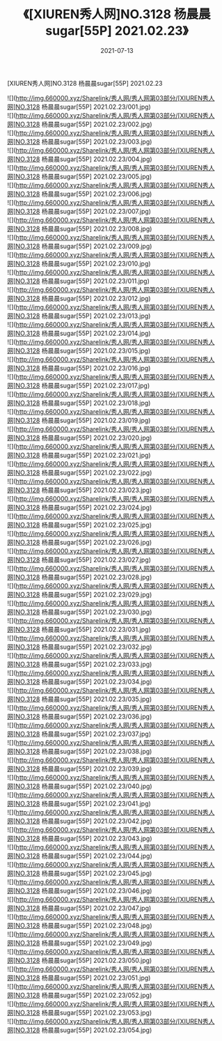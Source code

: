 ﻿---
layout: post
title:  《[XIUREN秀人网]NO.3128 杨晨晨sugar[55P] 2021.02.23》
date:   2021-07-13
img: http://img.660000.xyz/Sharelink/秀人网/秀人网第03部分/[XIUREN秀人网]NO.3128 杨晨晨sugar[55P] 2021.02.23/000.jpg
categories: [美女, 清纯, 唯美]
---

[XIUREN秀人网]NO.3128 杨晨晨sugar[55P] 2021.02.23

  ![](http://img.660000.xyz/Sharelink/秀人网/秀人网第03部分/[XIUREN秀人网]NO.3128 杨晨晨sugar[55P] 2021.02.23/001.jpg) <br> ![](http://img.660000.xyz/Sharelink/秀人网/秀人网第03部分/[XIUREN秀人网]NO.3128 杨晨晨sugar[55P] 2021.02.23/002.jpg) <br> ![](http://img.660000.xyz/Sharelink/秀人网/秀人网第03部分/[XIUREN秀人网]NO.3128 杨晨晨sugar[55P] 2021.02.23/003.jpg) <br> ![](http://img.660000.xyz/Sharelink/秀人网/秀人网第03部分/[XIUREN秀人网]NO.3128 杨晨晨sugar[55P] 2021.02.23/004.jpg) <br> ![](http://img.660000.xyz/Sharelink/秀人网/秀人网第03部分/[XIUREN秀人网]NO.3128 杨晨晨sugar[55P] 2021.02.23/005.jpg) <br> ![](http://img.660000.xyz/Sharelink/秀人网/秀人网第03部分/[XIUREN秀人网]NO.3128 杨晨晨sugar[55P] 2021.02.23/006.jpg) <br> ![](http://img.660000.xyz/Sharelink/秀人网/秀人网第03部分/[XIUREN秀人网]NO.3128 杨晨晨sugar[55P] 2021.02.23/007.jpg) <br> ![](http://img.660000.xyz/Sharelink/秀人网/秀人网第03部分/[XIUREN秀人网]NO.3128 杨晨晨sugar[55P] 2021.02.23/008.jpg) <br> ![](http://img.660000.xyz/Sharelink/秀人网/秀人网第03部分/[XIUREN秀人网]NO.3128 杨晨晨sugar[55P] 2021.02.23/009.jpg) <br> ![](http://img.660000.xyz/Sharelink/秀人网/秀人网第03部分/[XIUREN秀人网]NO.3128 杨晨晨sugar[55P] 2021.02.23/010.jpg) <br> ![](http://img.660000.xyz/Sharelink/秀人网/秀人网第03部分/[XIUREN秀人网]NO.3128 杨晨晨sugar[55P] 2021.02.23/011.jpg) <br> ![](http://img.660000.xyz/Sharelink/秀人网/秀人网第03部分/[XIUREN秀人网]NO.3128 杨晨晨sugar[55P] 2021.02.23/012.jpg) <br> ![](http://img.660000.xyz/Sharelink/秀人网/秀人网第03部分/[XIUREN秀人网]NO.3128 杨晨晨sugar[55P] 2021.02.23/013.jpg) <br> ![](http://img.660000.xyz/Sharelink/秀人网/秀人网第03部分/[XIUREN秀人网]NO.3128 杨晨晨sugar[55P] 2021.02.23/014.jpg) <br> ![](http://img.660000.xyz/Sharelink/秀人网/秀人网第03部分/[XIUREN秀人网]NO.3128 杨晨晨sugar[55P] 2021.02.23/015.jpg) <br> ![](http://img.660000.xyz/Sharelink/秀人网/秀人网第03部分/[XIUREN秀人网]NO.3128 杨晨晨sugar[55P] 2021.02.23/016.jpg) <br> ![](http://img.660000.xyz/Sharelink/秀人网/秀人网第03部分/[XIUREN秀人网]NO.3128 杨晨晨sugar[55P] 2021.02.23/017.jpg) <br> ![](http://img.660000.xyz/Sharelink/秀人网/秀人网第03部分/[XIUREN秀人网]NO.3128 杨晨晨sugar[55P] 2021.02.23/018.jpg) <br> ![](http://img.660000.xyz/Sharelink/秀人网/秀人网第03部分/[XIUREN秀人网]NO.3128 杨晨晨sugar[55P] 2021.02.23/019.jpg) <br> ![](http://img.660000.xyz/Sharelink/秀人网/秀人网第03部分/[XIUREN秀人网]NO.3128 杨晨晨sugar[55P] 2021.02.23/020.jpg) <br> ![](http://img.660000.xyz/Sharelink/秀人网/秀人网第03部分/[XIUREN秀人网]NO.3128 杨晨晨sugar[55P] 2021.02.23/021.jpg) <br> ![](http://img.660000.xyz/Sharelink/秀人网/秀人网第03部分/[XIUREN秀人网]NO.3128 杨晨晨sugar[55P] 2021.02.23/022.jpg) <br> ![](http://img.660000.xyz/Sharelink/秀人网/秀人网第03部分/[XIUREN秀人网]NO.3128 杨晨晨sugar[55P] 2021.02.23/023.jpg) <br> ![](http://img.660000.xyz/Sharelink/秀人网/秀人网第03部分/[XIUREN秀人网]NO.3128 杨晨晨sugar[55P] 2021.02.23/024.jpg) <br> ![](http://img.660000.xyz/Sharelink/秀人网/秀人网第03部分/[XIUREN秀人网]NO.3128 杨晨晨sugar[55P] 2021.02.23/025.jpg) <br> ![](http://img.660000.xyz/Sharelink/秀人网/秀人网第03部分/[XIUREN秀人网]NO.3128 杨晨晨sugar[55P] 2021.02.23/026.jpg) <br> ![](http://img.660000.xyz/Sharelink/秀人网/秀人网第03部分/[XIUREN秀人网]NO.3128 杨晨晨sugar[55P] 2021.02.23/027.jpg) <br> ![](http://img.660000.xyz/Sharelink/秀人网/秀人网第03部分/[XIUREN秀人网]NO.3128 杨晨晨sugar[55P] 2021.02.23/028.jpg) <br> ![](http://img.660000.xyz/Sharelink/秀人网/秀人网第03部分/[XIUREN秀人网]NO.3128 杨晨晨sugar[55P] 2021.02.23/029.jpg) <br> ![](http://img.660000.xyz/Sharelink/秀人网/秀人网第03部分/[XIUREN秀人网]NO.3128 杨晨晨sugar[55P] 2021.02.23/030.jpg) <br> ![](http://img.660000.xyz/Sharelink/秀人网/秀人网第03部分/[XIUREN秀人网]NO.3128 杨晨晨sugar[55P] 2021.02.23/031.jpg) <br> ![](http://img.660000.xyz/Sharelink/秀人网/秀人网第03部分/[XIUREN秀人网]NO.3128 杨晨晨sugar[55P] 2021.02.23/032.jpg) <br> ![](http://img.660000.xyz/Sharelink/秀人网/秀人网第03部分/[XIUREN秀人网]NO.3128 杨晨晨sugar[55P] 2021.02.23/033.jpg) <br> ![](http://img.660000.xyz/Sharelink/秀人网/秀人网第03部分/[XIUREN秀人网]NO.3128 杨晨晨sugar[55P] 2021.02.23/034.jpg) <br> ![](http://img.660000.xyz/Sharelink/秀人网/秀人网第03部分/[XIUREN秀人网]NO.3128 杨晨晨sugar[55P] 2021.02.23/035.jpg) <br> ![](http://img.660000.xyz/Sharelink/秀人网/秀人网第03部分/[XIUREN秀人网]NO.3128 杨晨晨sugar[55P] 2021.02.23/036.jpg) <br> ![](http://img.660000.xyz/Sharelink/秀人网/秀人网第03部分/[XIUREN秀人网]NO.3128 杨晨晨sugar[55P] 2021.02.23/037.jpg) <br> ![](http://img.660000.xyz/Sharelink/秀人网/秀人网第03部分/[XIUREN秀人网]NO.3128 杨晨晨sugar[55P] 2021.02.23/038.jpg) <br> ![](http://img.660000.xyz/Sharelink/秀人网/秀人网第03部分/[XIUREN秀人网]NO.3128 杨晨晨sugar[55P] 2021.02.23/039.jpg) <br> ![](http://img.660000.xyz/Sharelink/秀人网/秀人网第03部分/[XIUREN秀人网]NO.3128 杨晨晨sugar[55P] 2021.02.23/040.jpg) <br> ![](http://img.660000.xyz/Sharelink/秀人网/秀人网第03部分/[XIUREN秀人网]NO.3128 杨晨晨sugar[55P] 2021.02.23/041.jpg) <br> ![](http://img.660000.xyz/Sharelink/秀人网/秀人网第03部分/[XIUREN秀人网]NO.3128 杨晨晨sugar[55P] 2021.02.23/042.jpg) <br> ![](http://img.660000.xyz/Sharelink/秀人网/秀人网第03部分/[XIUREN秀人网]NO.3128 杨晨晨sugar[55P] 2021.02.23/043.jpg) <br> ![](http://img.660000.xyz/Sharelink/秀人网/秀人网第03部分/[XIUREN秀人网]NO.3128 杨晨晨sugar[55P] 2021.02.23/044.jpg) <br> ![](http://img.660000.xyz/Sharelink/秀人网/秀人网第03部分/[XIUREN秀人网]NO.3128 杨晨晨sugar[55P] 2021.02.23/045.jpg) <br> ![](http://img.660000.xyz/Sharelink/秀人网/秀人网第03部分/[XIUREN秀人网]NO.3128 杨晨晨sugar[55P] 2021.02.23/046.jpg) <br> ![](http://img.660000.xyz/Sharelink/秀人网/秀人网第03部分/[XIUREN秀人网]NO.3128 杨晨晨sugar[55P] 2021.02.23/047.jpg) <br> ![](http://img.660000.xyz/Sharelink/秀人网/秀人网第03部分/[XIUREN秀人网]NO.3128 杨晨晨sugar[55P] 2021.02.23/048.jpg) <br> ![](http://img.660000.xyz/Sharelink/秀人网/秀人网第03部分/[XIUREN秀人网]NO.3128 杨晨晨sugar[55P] 2021.02.23/049.jpg) <br> ![](http://img.660000.xyz/Sharelink/秀人网/秀人网第03部分/[XIUREN秀人网]NO.3128 杨晨晨sugar[55P] 2021.02.23/050.jpg) <br> ![](http://img.660000.xyz/Sharelink/秀人网/秀人网第03部分/[XIUREN秀人网]NO.3128 杨晨晨sugar[55P] 2021.02.23/051.jpg) <br> ![](http://img.660000.xyz/Sharelink/秀人网/秀人网第03部分/[XIUREN秀人网]NO.3128 杨晨晨sugar[55P] 2021.02.23/052.jpg) <br> ![](http://img.660000.xyz/Sharelink/秀人网/秀人网第03部分/[XIUREN秀人网]NO.3128 杨晨晨sugar[55P] 2021.02.23/053.jpg) <br> ![](http://img.660000.xyz/Sharelink/秀人网/秀人网第03部分/[XIUREN秀人网]NO.3128 杨晨晨sugar[55P] 2021.02.23/054.jpg) <br>
